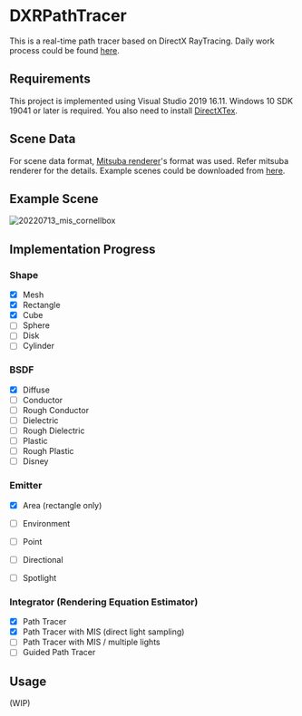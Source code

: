 # DXRPathTracer
This is a real-time path tracer based on DirectX RayTracing.
Daily work process could be found [here](WorkProgress.md).

## Requirements
This project is implemented using Visual Studio 2019 16.11. Windows 10 SDK 19041 or later is required.
You also need to install [DirectXTex](https://github.com/microsoft/DirectXTex).

## Scene Data
For scene data format, [Mitsuba renderer](https://github.com/mitsuba-renderer/mitsuba)'s format was used.
Refer mitsuba renderer for the details.
Example scenes could be downloaded from [here](https://benedikt-bitterli.me/resources/).

## Example Scene 
![20220713_mis_cornellbox](https://user-images.githubusercontent.com/59192387/178707155-974f0043-6cdd-4e84-8580-280826ca9310.PNG)

## Implementation Progress
### Shape
- [x] Mesh
- [x] Rectangle
- [x] Cube
- [ ] Sphere
- [ ] Disk
- [ ] Cylinder

### BSDF
- [x] Diffuse
- [ ] Conductor
- [ ] Rough Conductor
- [ ] Dielectric
- [ ] Rough Dielectric
- [ ] Plastic
- [ ] Rough Plastic
- [ ] Disney

### Emitter
- [x] Area (rectangle only)
- [ ] Environment
- [ ] Point
- [ ] Directional
- [ ] Spotlight


### Integrator (Rendering Equation Estimator)
- [x] Path Tracer
- [x] Path Tracer with MIS (direct light sampling)
- [ ] Path Tracer with MIS / multiple lights
- [ ] Guided Path Tracer

## Usage
(WIP)
